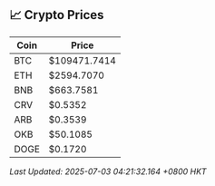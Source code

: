 ## 📈 Crypto Prices

| Coin | Price |
| ---- | ----- |
| BTC | $109471.7414 |
| ETH | $2594.7070 |
| BNB | $663.7581 |
| CRV | $0.5352 |
| ARB | $0.3539 |
| OKB | $50.1085 |
| DOGE | $0.1720 |

_Last Updated: 2025-07-03 04:21:32.164 +0800 HKT_